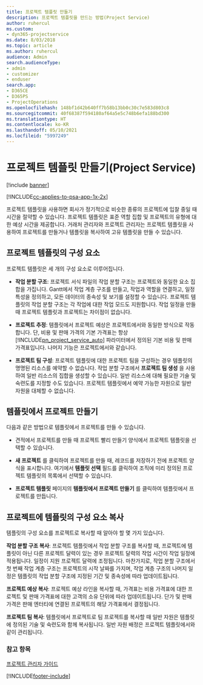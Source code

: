 ```yaml
---
title: 프로젝트 템플릿 만들기
description: 프로젝트 템플릿을 만드는 방법(Project Service)
author: ruhercul
ms.custom:
- dyn365-projectservice
ms.date: 8/03/2018
ms.topic: article
ms.author: ruhercul
audience: Admin
search.audienceType:
- admin
- customizer
- enduser
search.app:
- D365CE
- D365PS
- ProjectOperations
ms.openlocfilehash: 148bf1d42b640ff7b58b13bb0c30c7e583d803c8
ms.sourcegitcommit: 40f68387f594180af64a5e5c748b6efa188bd300
ms.translationtype: HT
ms.contentlocale: ko-KR
ms.lasthandoff: 05/10/2021
ms.locfileid: "5997249"
---
```

# <a name="create-a-project-template-project-service"></a>프로젝트 템플릿 만들기(Project Service)

[!include [banner](../includes/psa-now-project-operations.md)]

[!INCLUDE[cc-applies-to-psa-app-1x-2x](../includes/cc-applies-to-psa-app-1x-2x.md)]

프로젝트 템플릿을 사용하면 회사가 정기적으로 비슷한 종류의 프로젝트에 입찰 중일 때 시간을 절약할 수 있습니다. 프로젝트 템플릿은 표준 역할 집합 및 프로젝트의 유형에 대한 예상 시간을 제공합니다. 거래처 관리자와 프로젝트 관리자는 프로젝트 템플릿을 사용하여 프로젝트를 만들거나 템플릿을 복사하여 고유 템플릿을 만들 수 있습니다.  
  
## <a name="components-of-project-template"></a>프로젝트 템플릿의 구성 요소
 프로젝트 템플릿은 세 개의 구성 요소로 이루어집니다.  
  
- **작업 분할 구조**: 프로젝트 서식 파일의 작업 분할 구조는 프로젝트와 동일한 요소 집합을 가집니다. Gantt에서 작업 계층 구조를 만들고, 작업과 역할을 연결하고, 일정 특성을 정의하고, 모든 데이터의 종속성 및 보기를 설정할 수 있습니다. 프로젝트 템플릿의 작업 분할 구조는 각 작업에 대한 작업 모드도 지원합니다. 작업 일정을 만들 때 프로젝트 템플릿과 프로젝트는 차이점이 없습니다.  
  
- **프로젝트 추정**: 템플릿에서 프로젝트 예상은 프로젝트에서와 동일한 방식으로 작동합니다. 단, 비용 및 판매 가격의 기본 가격표는 항상 [!INCLUDE[pn_project_service_auto](../includes/pn-project-service-auto.md)] 파라미터에서 정의된 기본 비용 및 판매 가격표입니다. 나머지 기능은 프로젝트에서와 같습니다.  
  
- **프로젝트 팀 구성**: 프로젝트 템플릿에 대한 프로젝트 팀을 구성하는 경우 템플릿의 명명된 리소스를 예약할 수 없습니다. 작업 분할 구조에서 **프로젝트 팀 생성** 을 사용하여 일반 리소스의 집합을 생성할 수 있습니다. 일반 리소스에 대해 필요한 기술 및 숙련도를 지정할 수도 있습니다. 프로젝트 템플릿에서 예약 가능한 자원으로 일반 자원을 대체할 수 없습니다.  
  
## <a name="create-a-project-from-a-template"></a>템플릿에서 프로젝트 만들기  
 다음과 같은 방법으로 템플릿에서 프로젝트를 만들 수 있습니다.  
  
-   견적에서 프로젝트를 만들 때 프로젝트 빨리 만들기 양식에서 프로젝트 템플릿을 선택할 수 있습니다.  
  
-   **새 프로젝트** 를 클릭하여 프로젝트를 만들 때, 레코드를 저장하기 전에 프로젝트 양식을 표시합니다. 여기에서 **템플릿 선택** 필드를 클릭하여 조직에 미리 정의된 프로젝트 템플릿의 목록에서 선택할 수 있습니다.  
  
-   **프로젝트 템플릿** 페이지의 **템플릿에서 프로젝트 만들기** 를 클릭하여 템플릿에서 프로젝트를 만듭니다.  
  
## <a name="copying-components-of-a-template-to-a-project"></a>프로젝트에 템플릿의 구성 요소 복사  
 템플릿의 구성 요소를 프로젝트로 복사할 때 알아야 할 몇 가지 있습니다.  
  
 **작업 분할 구조 복사**: 프로젝트 템플릿에서 작업 분할 구조를 복사할 때, 프로젝트에 템플릿이 아닌 다른 프로젝트 달력이 있는 경우 프로젝트 달력의 작업 시간이 작업 일정에 적용됩니다. 일정이 지원 프로젝트 달력에 조정됩니다. 마찬가지로, 작업 분할 구조에서 첫 번째 작업 계층 구조는 프로젝트의 시작 날짜를 가지며, 작업 계층 구조의 나머지 일정은 템플릿의 작업 분할 구조에 지정된 기간 및 종속성에 따라 업데이트됩니다.  
  
 **프로젝트 예상 복사**: 프로젝트 예상 라인을 복사할 때, 가격표는 비용 가격표에 대한 프로젝트 및 판매 가격표에 대한 고객의 소유 단위에 따라 업데이트됩니다. 단가 및 판매 가격은 판매 엔터티에 연결된 프로젝트의 해당 가격표에서 결정됩니다.  
  
 **프로젝트 팀 복사**: 템플릿에서 프로젝트로 팀 프로젝트를 복사할 때 일반 자원은 템플릿에 정의된 기술 및 숙련도와 함께 복사됩니다. 일반 자원 배정은 프로젝트 템플릿에서와 같이 관리됩니다.  
  
### <a name="see-also"></a>참고 항목  
 [프로젝트 관리자 가이드](../psa/project-manager-guide.md)


[!INCLUDE[footer-include](../includes/footer-banner.md)]